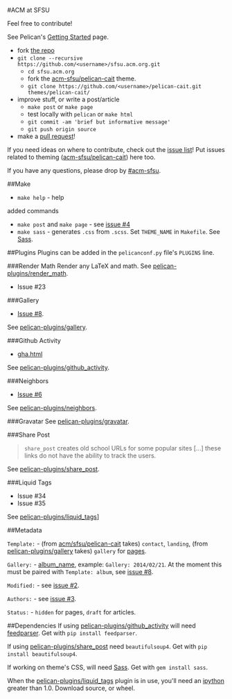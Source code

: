 #ACM at SFSU

Feel free to contribute!

See Pelican's [Getting Started](http://docs.getpelican.com/en/latest/getting_started.html) page.

* fork [the repo](https://github.com/acm-sfsu/sfsu.acm.org)
* `git clone --recursive https://github.com/<username>/sfsu.acm.org.git`
  * `cd sfsu.acm.org`
  * fork the [acm-sfsu/pelican-cait](https://github.com/acm-sfsu/pelican-cait) theme.
  * `git clone https://github.com/<username>/pelican-cait.git themes/pelican-cait/`
* improve stuff, or write a post/article
  * `make post` or `make page`
  * test locally with `pelican` or `make html`
  * `git commit -am 'brief but informative message'`
  * `git push origin source`
* make a [pull request](https://github.com/acm-sfsu/sfsu.acm.org/pulls)!

If you need ideas on where to contribute, check out the [issue list](https://github.com/acm-sfsu/sfsu.acm.org/issues)! Put issues related to theming ([acm-sfsu/pelican-cait](https://github.com/acm-sfsu/pelican-cait)) here too.

If you have any questions, please drop by [#acm-sfsu](http://webchat.freenode.net/?channels=acm-sfsu).

##Make
* `make help` - help

added commands
* `make post` and `make page` - see [issue #4](https://github.com/acm-sfsu/sfsu.acm.org/issues/4)
* `make sass` - generates `.css` from `.scss`. Set `THEME_NAME` in `Makefile`. See [Sass](https://github.com/nex3/sass).

##Plugins
Plugins can be added in the `pelicanconf.py` file's `PLUGINS` line.

###Render Math
Render any LaTeX and math. See [pelican-plugins/render_math](https://github.com/getpelican/pelican-plugins/tree/master/render_math).

* Issue #23

###Gallery
* [Issue #8](https://github.com/acm-sfsu/sfsu.acm.org/issues/8).

See [pelican-plugins/gallery](https://github.com/getpelican/pelican-plugins/tree/master/gallery).

###Github Activity
* [gha.html](https://github.com/acm-sfsu/pelican-cait/blob/master/templates/gha.html)

See [pelican-plugins/github_activity](https://github.com/getpelican/pelican-plugins/tree/master/github_activity).

###Neighbors

* [Issue #6](https://github.com/acm-sfsu/sfsu.acm.org/issues/6)

See [pelican-plugins/neighbors](https://github.com/getpelican/pelican-plugins/tree/master/neighbors).

###Gravatar
See [pelican-plugins/gravatar](https://github.com/getpelican/pelican-plugins/tree/master/gravatar).

###Share Post
> `share_post` creates old school URLs for some popular sites [...] these links do not have the ability to track the users.

See [pelican-plugins/share_post](https://github.com/getpelican/pelican-plugins/tree/master/share_post).

###Liquid Tags

* Issue #34
* Issue #35

See [pelican-plugins/liquid_tags](https://github.com/getpelican/pelican-plugins/tree/master/liquid_tags)]

##Metadata

`Template:` - (from [acm/sfsu/pelican-cait](https://github.com/acm-sfsu/pelican-cait) takes) `contact`, `landing`, (from [pelican-plugins/gallery](https://github.com/getpelican/pelican-plugins/tree/master/gallery) takes) `gallery` for [pages](https://github.com/getpelican/pelican-plugins/tree/master/gallery#gallery-page).

`Gallery:` - [album_name](https://github.com/getpelican/pelican-plugins/tree/master/gallery#articles), example: `Gallery: 2014/02/21`. At the moment this must be paired with `Template: album`, see [issue #8](https://github.com/acm-sfsu/sfsu.acm.org/issues/8).

`Modified:` - see [issue #2](https://github.com/acm-sfsu/sfsu.acm.org/issues/2).

`Authors:` - see [issue #3](https://github.com/acm-sfsu/sfsu.acm.org/issues/3).

`Status:` - `hidden` for pages, `draft` for articles.

##Dependencies
If using [pelican-plugins/github_activity](https://github.com/getpelican/pelican-plugins/tree/master/github_activity) will need [feedparser](https://pypi.python.org/pypi/feedparser). Get with `pip install feedparser`.

If using [pelican-plugins/share_post](https://github.com/getpelican/pelican-plugins/tree/master/share_post) need `beautifulsoup4`. Get with `pip install beautifulsoup4`.

If working on theme's CSS, will need [Sass](https://github.com/nex3/sass). Get with `gem install sass`.

When the [pelican-plugins/liquid_tags](https://github.com/getpelican/pelican-plugins/tree/master/liquid_tags) plugin is in use, you'll need an [ipython](https://github.com/ipython/ipython) greater than 1.0. Download source, or wheel.